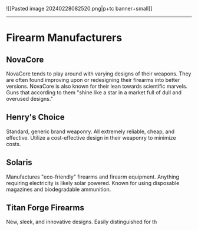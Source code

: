 ![[Pasted image 20240228082520.png|p+tc banner+small]]
____
# Firearm Manufacturers
## NovaCore
NovaCore tends to play around with varying designs of their weapons. They are often found improving upon or redesigning their firearms into better versions. NovaCore is also known for their lean towards scientific marvels. Guns that according to them "shine like a star in a market full of dull and overused designs."
## Henry's Choice
Standard, generic brand weaponry. All extremely reliable, cheap, and effective. Utilize a cost-effective design in their weaponry to minimize costs.
## Solaris
Manufactures "eco-friendly" firearms and firearm equipment. Anything requiring electricity is likely solar powered. Known for using disposable magazines and biodegradable ammunition.
## Titan Forge Firearms
New, sleek, and innovative designs. Easily distinguished for th